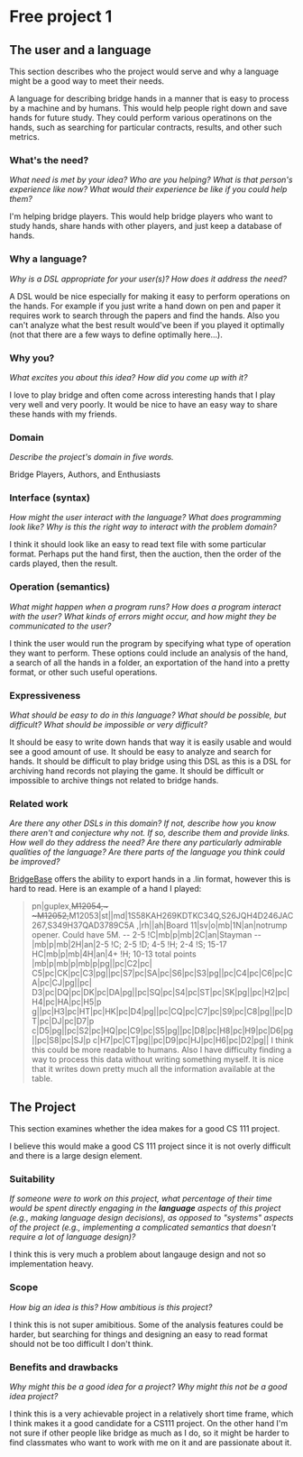 # Free project 1

## The user and a language
This section describes who the project would serve and why a language might be a
good way to meet their needs.

A language for describing bridge hands in a manner that is easy to process by a
machine and by humans.  This would help people right down and save hands for
future study.  They could perform various operatinons on the hands, such as
searching for particular contracts, results, and other such metrics.

### What's the need?
_What need is met by your idea? Who are you helping? What is that person's
experience like now? What would their experience be like if you could help 
them?_

I'm helping bridge players.  This would help bridge players who want to study
hands, share hands with other players, and just keep a database of hands.

### Why a language?
_Why is a DSL appropriate for your user(s)? How does it address the need?_

A DSL would be nice especially for making it easy to perform operations on the
hands.  For example if you just write a hand down on pen and paper it requires
work to search through the papers and find the hands.  Also you can't analyze
what the best result would've been if you played it optimally (not that there
are a few ways to define optimally here...).

### Why you?
_What excites you about this idea? How did you come up with it?_

I love to play bridge and often come across interesting hands that I play very
well and very poorly.  It would be nice to have an easy way to share these hands
with my friends.

### Domain
_Describe the project's domain in five words._

Bridge Players, Authors, and Enthusiasts

### Interface (syntax)
_How might the user interact with the language? What does programming look 
like? Why is this the right way to interact with the problem domain?_ 

I think it should look like an easy to read text file with some particular
format.  Perhaps put the hand first, then the auction, then the order of the
cards played, then the result.

### Operation (semantics)
_What might happen when a program runs? How does a program interact with the
user? What kinds of errors might occur, and how might they be communicated to
the user?_

I think the user would run the program by specifying what type of operation they
want to perform.  These options could include an analysis of the hand, a search
of all the hands in a folder, an exportation of the hand into a pretty format,
or other such useful operations.


### Expressiveness
_What should be easy to do in this language? What should be possible, but
difficult? What should be impossible or very difficult?_

It should be easy to write down hands that way it is easily usable and would see
a good amount of use.  It should be easy to analyze and search for hands. It
should be difficult to play bridge using this DSL as this is a DSL for archiving
hand records not playing the game.  It should be difficult or impossible to
archive things not related to bridge hands.


### Related work
_Are there any other DSLs in this domain? If not, describe how you know there
aren't and conjecture why not. If so, describe them and provide links. How well 
do they address the need? Are there any particularly admirable qualities of the
language? Are there parts of the language you think could be improved?_

[BridgeBase](http://www.bridgebase.com) offers the ability to export hands in a
.lin format, however this is hard to read.  Here is an example of a hand I
played: 
> pn|guplex,~~M12054,~
> ~M12052,~~M12053|st||md|1S58KAH269KDTKC34Q,S26JQH4D246JAC267,S349H37QAD3789C5A
> ,|rh||ah|Board 11|sv|o|mb|1N|an|notrump opener. Could have 5M. -- 2-5
> !C|mb|p|mb|2C|an|Stayman --   |mb|p|mb|2H|an|2-5 !C; 2-5 !D; 4-5 !H; 2-4 !S;
> 15-17 HC|mb|p|mb|4H|an|4+ !H; 10-13 total points |mb|p|mb|p|mb|p|pg||pc|C2|pc|
> C5|pc|CK|pc|C3|pg||pc|S7|pc|SA|pc|S6|pc|S3|pg||pc|C4|pc|C6|pc|CA|pc|CJ|pg||pc|
> D3|pc|DQ|pc|DK|pc|DA|pg||pc|SQ|pc|S4|pc|ST|pc|SK|pg||pc|H2|pc|H4|pc|HA|pc|H5|p
> g||pc|H3|pc|HT|pc|HK|pc|D4|pg||pc|CQ|pc|C7|pc|S9|pc|C8|pg||pc|DT|pc|DJ|pc|D7|p
> c|D5|pg||pc|S2|pc|HQ|pc|C9|pc|S5|pg||pc|D8|pc|H8|pc|H9|pc|D6|pg||pc|S8|pc|SJ|p
> c|H7|pc|CT|pg||pc|D9|pc|HJ|pc|H6|pc|D2|pg||
I think this could be more readable to humans.  Also I have difficulty finding
a way to process this data without writing something myself. It is nice that it
writes down pretty much all the information available at the table.

## The Project
This section examines whether the idea makes for a good CS 111 project.

I believe this would make a good CS 111 project since it is not overly difficult
and there is a large design element.

### Suitability
_If someone were to work on this project, what percentage of their time would be
spent directly engaging in the **language** aspects of this project (e.g.,
making language design decisions), as opposed to "systems" aspects of the
project (e.g., implementing a complicated semantics that doesn't require a lot
of language design)?_

I think this is very much a problem about langauge design and not so implementation
heavy.


### Scope
_How big an idea is this? How ambitious is this project?_

I think this is not super amibitious.  Some of the analysis features could be
harder, but searching for things and designing an easy to read format should not
be too difficult I don't think.

### Benefits and drawbacks
_Why might this be a good idea for a project? Why might this not be a good idea 
project?_

I think this is a very achievable project in a relatively short time frame, which
I think makes it a good candidate for a CS111 project.  On the other hand I'm not
sure if other people like bridge as much as I do, so it might be harder to find
classmates who want to work with me on it and are passionate about it.